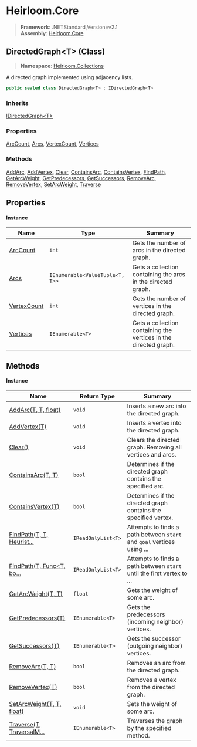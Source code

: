 # Heirloom.Core

> **Framework**: .NETStandard,Version=v2.1  
> **Assembly**: [Heirloom.Core][0]

## DirectedGraph\<T> (Class)

> **Namespace**: [Heirloom.Collections][0]

A directed graph implemented using adjacency lists.

```cs
public sealed class DirectedGraph<T> : IDirectedGraph<T>
```

### Inherits

[IDirectedGraph\<T>][1]

### Properties

[ArcCount][2], [Arcs][3], [VertexCount][4], [Vertices][5]

### Methods

[AddArc][6], [AddVertex][7], [Clear][8], [ContainsArc][9], [ContainsVertex][10], [FindPath][11], [GetArcWeight][12], [GetPredecessors][13], [GetSuccessors][14], [RemoveArc][15], [RemoveVertex][16], [SetArcWeight][17], [Traverse][18]

## Properties

#### Instance

| Name             | Type                            | Summary                                                          |
|------------------|---------------------------------|------------------------------------------------------------------|
| [ArcCount][2]    | `int`                           | Gets the number of arcs in the directed graph.                   |
| [Arcs][3]        | `IEnumerable<ValueTuple<T, T>>` | Gets a collection containing the arcs in the directed graph.     |
| [VertexCount][4] | `int`                           | Gets the number of vertices in the directed graph.               |
| [Vertices][5]    | `IEnumerable<T>`                | Gets a collection containing the vertices in the directed graph. |

## Methods

#### Instance

| Name                            | Return Type        | Summary                                                                |
|---------------------------------|--------------------|------------------------------------------------------------------------|
| [AddArc(T, T, float)][6]        | `void`             | Inserts a new arc into the directed graph.                             |
| [AddVertex(T)][7]               | `void`             | Inserts a vertex into the directed graph.                              |
| [Clear()][8]                    | `void`             | Clears the directed graph. Removing all vertices and arcs.             |
| [ContainsArc(T, T)][9]          | `bool`             | Determines if the directed graph contains the specified arc.           |
| [ContainsVertex(T)][10]         | `bool`             | Determines if the directed graph contains the specified vertex.        |
| [FindPath(T, T, Heurist...][11] | `IReadOnlyList<T>` | Attempts to finds a path between `start` and `goal` vertices using ... |
| [FindPath(T, Func<T, bo...][11] | `IReadOnlyList<T>` | Attempts to finds a path between `start` until the first vertex to ... |
| [GetArcWeight(T, T)][12]        | `float`            | Gets the weight of some arc.                                           |
| [GetPredecessors(T)][13]        | `IEnumerable<T>`   | Gets the predecessors (incoming neighbor) vertices.                    |
| [GetSuccessors(T)][14]          | `IEnumerable<T>`   | Gets the successor (outgoing neighbor) vertices.                       |
| [RemoveArc(T, T)][15]           | `bool`             | Removes an arc from the directed graph.                                |
| [RemoveVertex(T)][16]           | `bool`             | Removes a vertex from the directed graph.                              |
| [SetArcWeight(T, T, float)][17] | `void`             | Sets the weight of some arc.                                           |
| [Traverse(T, TraversalM...][18] | `IEnumerable<T>`   | Traverses the graph by the specified method.                           |

[0]: ../../Heirloom.Core.md
[1]: IDirectedGraph[T].md
[2]: DirectedGraph[T]/ArcCount.md
[3]: DirectedGraph[T]/Arcs.md
[4]: DirectedGraph[T]/VertexCount.md
[5]: DirectedGraph[T]/Vertices.md
[6]: DirectedGraph[T]/AddArc.md
[7]: DirectedGraph[T]/AddVertex.md
[8]: DirectedGraph[T]/Clear.md
[9]: DirectedGraph[T]/ContainsArc.md
[10]: DirectedGraph[T]/ContainsVertex.md
[11]: DirectedGraph[T]/FindPath.md
[12]: DirectedGraph[T]/GetArcWeight.md
[13]: DirectedGraph[T]/GetPredecessors.md
[14]: DirectedGraph[T]/GetSuccessors.md
[15]: DirectedGraph[T]/RemoveArc.md
[16]: DirectedGraph[T]/RemoveVertex.md
[17]: DirectedGraph[T]/SetArcWeight.md
[18]: DirectedGraph[T]/Traverse.md
